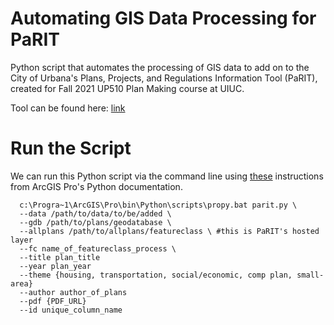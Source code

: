 # Automating GIS Data Processing for PaRIT
Python script that automates the processing of GIS data to add on to the City of Urbana's Plans, Projects, and Regulations Information Tool (PaRIT), created for Fall 2021 UP510 Plan Making course at UIUC.

Tool can be found here: [link](https://arcg.is/nO0jm)

# Run the Script

We can run this Python script via the command line using [these](https://pro.arcgis.com/en/pro-app/2.8/arcpy/get-started/using-conda-with-arcgis-pro.htm) instructions from ArcGIS Pro's Python documentation. 

```Shell
  c:\Progra~1\ArcGIS\Pro\bin\Python\scripts\propy.bat parit.py \
  --data /path/to/data/to/be/added \
  --gdb /path/to/plans/geodatabase \
  --allplans /path/to/allplans/featureclass \ #this is PaRIT's hosted layer
  --fc name_of_featureclass_process \
  --title plan_title
  --year plan_year
  --theme {housing, transportation, social/economic, comp plan, small-area}
  --author author_of_plans
  --pdf {PDF_URL}
  --id unique_column_name
```
